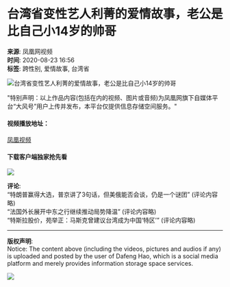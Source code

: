 # 台湾省变性艺人利菁的爱情故事，老公是比自己小14岁的帅哥

**来源**: 凤凰网视频  
**时间**: 2020-08-23 16:56  
**标签**: 跨性别, 爱情故事, 台湾省  

![台湾省变性艺人利菁的爱情故事，老公是比自己小14岁的帅哥](https://d.ifengimg.com/w72_h40/img1.ugc.ifeng.com/newugc/20200823/16/wemedia/d4c813d28c6f4a0083de6d3783c69ee6197e7618_size240_w1822_h1215.jpg)

"特别声明：以上作品内容(包括在内的视频、图片或音频)为凤凰网旗下自媒体平台“大风号”用户上传并发布，本平台仅提供信息存储空间服务。"

#### 视频播放地址：
[凤凰视频](http://v.ifeng.com/#_v_mininav_logo_pc)

#### 下载客户端独家抢先看
[![](//x0.ifengimg.com/ucms/qr/2021_09/870CE559BCBD54DB36A25BFBFF6A8155BD3FAD3D_size1_w260_h260.png)](https://a.ifeng.com/?from=pcVideo)

**评论**:  
“特朗普赢得大选，普京讲了3句话，但美俄能否会谈，仍是一个谜团” (评论内容略)  
“法国外长展开中东之行继续推动局势降温” (评论内容略)  
“特斯拉股价，苑举正：马斯克曾建议台湾成为中国‘特区’” (评论内容略)

---

**版权声明**:  
Notice: The content above (including the videos, pictures and audios if any) is uploaded and posted by the user of Dafeng Hao, which is a social media platform and merely provides information storage space services. 

[![](http://d.ifengimg.com/q100/img1.ugc.ifeng.com/newugc/20180607/11/wemedia/9be0440c31487c20b6d2f143e16743dbb1f6346c_size4_w200_h200.png)](https://ishare.ifeng.com/mediaShare/home/517386/media)